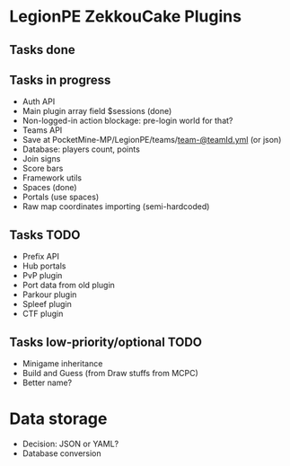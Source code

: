 LegionPE ZekkouCake Plugins
===

## Tasks done

## Tasks in progress
* Auth API
 * Main plugin array field $sessions (done)
 * Non-logged-in action blockage: pre-login world for that?
* Teams API
 * Save at PocketMine-MP/LegionPE/teams/team-@teamId.yml (or json)
 * Database: players count, points
 * Join signs
 * Score bars
* Framework utils
 * Spaces (done)
 * Portals (use spaces)
* Raw map coordinates importing (semi-hardcoded)

## Tasks TODO
* Prefix API
* Hub portals
* PvP plugin
 * Port data from old plugin
* Parkour plugin
* Spleef plugin
* CTF plugin

## Tasks low-priority/optional TODO
* Minigame inheritance
* Build and Guess (from Draw stuffs from MCPC)
 * Better name?

# Data storage
* Decision: JSON or YAML?
* Database conversion
